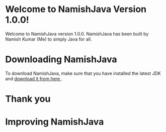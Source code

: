 # Welcome to NamishJava Version 1.0.0!
Welcome to NamishJava version 1.0.0. NamishJava has been built by Namish Kumar (Me) to simply Java for all.
# Downloading NamishJava
To download NamishJava, make sure that you have installed the latest JDK and <a href = "./NamishJava_SDK_1.0.0.zip">download it from here </a>.
# Thank you
# Improving NamishJava